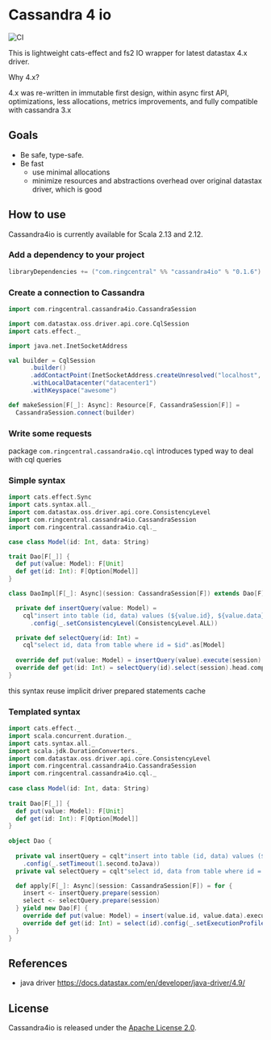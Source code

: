 # Cassandra 4 io

![CI](https://github.com/ringcentral/cassandra4io/workflows/CI/badge.svg?branch=main)

This is lightweight cats-effect and fs2 IO wrapper for latest datastax 4.x driver.

Why 4.x?
 
4.x was re-written in immutable first design, within async first API, 
optimizations, less allocations, metrics improvements, and fully compatible with cassandra 3.x

## Goals
- Be safe, type-safe.
- Be fast 
    - use minimal allocations
    - minimize resources and abstractions overhead over original datastax driver, which is good


## How to use
Cassandra4io is currently available for Scala 2.13 and 2.12.

### Add a dependency to your project
```scala
libraryDependencies += ("com.ringcentral" %% "cassandra4io" % "0.1.6")
```

### Create a connection to Cassandra
```scala
import com.ringcentral.cassandra4io.CassandraSession

import com.datastax.oss.driver.api.core.CqlSession
import cats.effect._

import java.net.InetSocketAddress

val builder = CqlSession
      .builder()
      .addContactPoint(InetSocketAddress.createUnresolved("localhost", 9042))
      .withLocalDatacenter("datacenter1")
      .withKeyspace("awesome") 

def makeSession[F[_]: Async]: Resource[F, CassandraSession[F]] =
  CassandraSession.connect(builder)
```

### Write some requests

package `com.ringcentral.cassandra4io.cql` introduces typed way to deal with cql queries

### Simple syntax

```scala
import cats.effect.Sync
import cats.syntax.all._
import com.datastax.oss.driver.api.core.ConsistencyLevel
import com.ringcentral.cassandra4io.CassandraSession
import com.ringcentral.cassandra4io.cql._

case class Model(id: Int, data: String)

trait Dao[F[_]] {
  def put(value: Model): F[Unit]
  def get(id: Int): F[Option[Model]]
}

class DaoImpl[F[_]: Async](session: CassandraSession[F]) extends Dao[F] {

  private def insertQuery(value: Model) =
    cql"insert into table (id, data) values (${value.id}, ${value.data})"
      .config(_.setConsistencyLevel(ConsistencyLevel.ALL))

  private def selectQuery(id: Int) =
    cql"select id, data from table where id = $id".as[Model]
  
  override def put(value: Model) = insertQuery(value).execute(session).void
  override def get(id: Int) = selectQuery(id).select(session).head.compile.last
}
```

this syntax reuse implicit driver prepared statements cache
  
### Templated syntax

```scala
import cats.effect._
import scala.concurrent.duration._
import cats.syntax.all._
import scala.jdk.DurationConverters._
import com.datastax.oss.driver.api.core.ConsistencyLevel
import com.ringcentral.cassandra4io.CassandraSession
import com.ringcentral.cassandra4io.cql._
    
case class Model(id: Int, data: String)
  
trait Dao[F[_]] {
  def put(value: Model): F[Unit]
  def get(id: Int): F[Option[Model]]
}
    
object Dao {
  
  private val insertQuery = cqlt"insert into table (id, data) values (${Put[Int]}, ${Put[String]})"
    .config(_.setTimeout(1.second.toJava))
  private val selectQuery = cqlt"select id, data from table where id = ${Put[Int]}".as[Model]

  def apply[F[_]: Async](session: CassandraSession[F]) = for {
    insert <- insertQuery.prepare(session)
    select <- selectQuery.prepare(session)      
  } yield new Dao[F] {
    override def put(value: Model) = insert(value.id, value.data).execute.void
    override def get(id: Int) = select(id).config(_.setExecutionProfileName("default")).select.head.compile.last
  } 
} 
```


## References
- java driver https://docs.datastax.com/en/developer/java-driver/4.9/

## License
Cassandra4io is released under the [Apache License 2.0](https://opensource.org/licenses/Apache-2.0).
